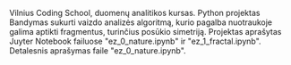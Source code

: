 Vilnius Coding School, duomenų analitikos kursas. Python projektas
Bandymas sukurti vaizdo analizės algoritmą, kurio pagalba nuotraukoje galima aptikti fragmentus, turinčius posūkio simetriją.
Projektas aprašytas Juyter Notebook failuose "ez_0_nature.ipynb" ir "ez_1_fractal.ipynb". Detalesnis aprašymas faile "ez_0_nature.ipynb".
